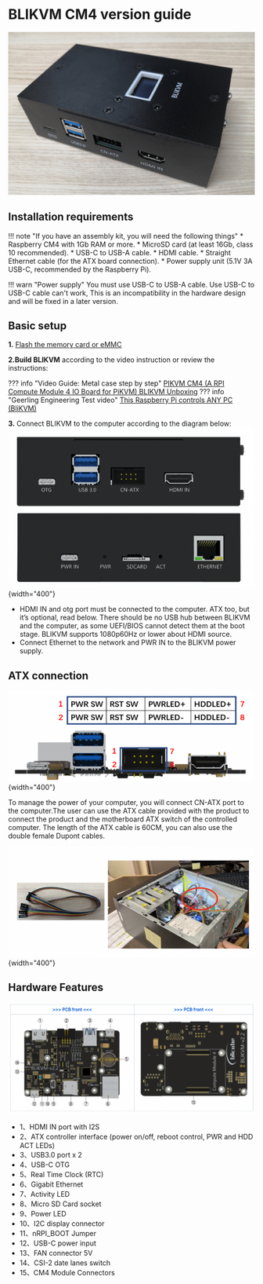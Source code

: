 # BLIKVM CM4 version guide 

![Image title](blikvm-cm4.png)

## **Installation requirements**
!!! note "If you have an assembly kit, you will need the following things"
    * Raspberry CM4 with 1Gb RAM or more.
    * MicroSD card (at least 16Gb, class 10 recommended).
    * USB-C to USB-A cable.
    * HDMI cable.
    * Straight Ethernet cable (for the ATX board connection).
    * Power supply unit (5.1V 3A USB-C, recommended by the Raspberry Pi).

!!! warn "Power supply"
    You must use USB-C to USB-A cable. Use USB-C to USB-C cable can't work, This is an incompatibility in the hardware design and will be 
    fixed in a later version.

## **Basic setup**
**1.** [Flash the memory card or eMMC ](./flashing_os.md) 

**2.Build BLIKVM** according to the video instruction or review the instructions:

??? info "Video Guide: Metal case step by step"
    [PIKVM CM4 (A RPI Compute Module 4 IO Board for PiKVM) BLIKVM Unboxing](https://www.youtube.com/watch?v=aehOawHklGE)
??? info "Geerling Engineering Test video"
    [This Raspberry Pi controls ANY PC (BliKVM)](https://www.youtube.com/watch?v=3OPd7svT3bE)

**3.** Connect BLIKVM to the computer according to the diagram below:
![Image title](image/blikcm-cm4-interface.png){width="400"}

* HDMI IN and otg port must be connected to the computer. ATX too, but it’s optional, read below. 
There should be no USB hub between BLIKVM and the computer, as some UEFI/BIOS cannot detect them at the boot stage. 
BLIKVM supports 1080p60Hz or lower about HDMI source.
* Connect Ethernet to the network and PWR IN to the BLIKVM power supply.

## **ATX connection**
![Image title](image/BLKVM-CM4/ATX-interface.png){width="400"}

To manage the power of your computer, you will connect CN-ATX port to the computer.The user can use the ATX cable 
provided with the product to connect the product and the motherboard ATX switch of the controlled computer. 
The length of the ATX cable is 60CM, you can also use the double female Dupont cables.

![Image title](image/BLKVM-CM4/atx-cable-computer.png){width="400"}

## **Hardware Features**
![Image title](image/BLKVM-CM4/blikvm-cm4-hardware-features.png)

* 1、HDMI IN port with I2S
* 2、ATX controller interface (power on/off, reboot control, PWR and HDD ACT LEDs)
* 3、USB3.0 port x 2
* 4、USB-C OTG
* 5、Real Time Clock (RTC)
* 6、Gigabit Ethernet
* 7、Activity LED
* 8、Micro SD Card socket
* 9、Power LED
* 10、I2C display connector
* 11、nRPI_BOOT Jumper
* 12、USB-C power input
* 13、FAN connector 5V
* 14、CSI-2 date lanes switch
* 15、CM4 Module Connectors